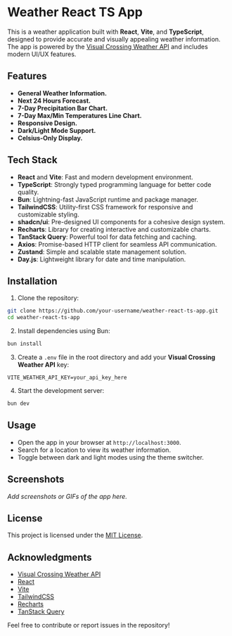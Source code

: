 # Weather React TS App

This is a weather application built with **React**, **Vite**, and **TypeScript**, designed to provide accurate and visually appealing weather information. The app is powered by the <a href="https://www.visualcrossing.com/weather-api/" >Visual Crossing Weather API</a> and includes modern UI/UX features.

## Features

- **General Weather Information.**
- **Next 24 Hours Forecast.**
- **7-Day Precipitation Bar Chart.**
- **7-Day Max/Min Temperatures Line Chart.**
- **Responsive Design.**
- **Dark/Light Mode Support.**
- **Celsius-Only Display.**

## Tech Stack

- **React** and **Vite**: Fast and modern development environment.
- **TypeScript**: Strongly typed programming language for better code quality.
- **Bun**: Lightning-fast JavaScript runtime and package manager.
- **TailwindCSS**: Utility-first CSS framework for responsive and customizable styling.
- **shadcn/ui**: Pre-designed UI components for a cohesive design system.
- **Recharts**: Library for creating interactive and customizable charts.
- **TanStack Query**: Powerful tool for data fetching and caching.
- **Axios**: Promise-based HTTP client for seamless API communication.
- **Zustand**: Simple and scalable state management solution.
- **Day.js**: Lightweight library for date and time manipulation.

## Installation

1. Clone the repository:
  ```bash
  git clone https://github.com/your-username/weather-react-ts-app.git
  cd weather-react-ts-app
  ```

2. Install dependencies using Bun:
  ```bash
  bun install
  ```

3. Create a `.env` file in the root directory and add your **Visual Crossing Weather API** key:
  ```env
  VITE_WEATHER_API_KEY=your_api_key_here
  ```

4. Start the development server:
  ```bash
  bun dev
  ```

## Usage

- Open the app in your browser at `http://localhost:3000`.
- Search for a location to view its weather information.
- Toggle between dark and light modes using the theme switcher.

## Screenshots

_Add screenshots or GIFs of the app here._

## License

This project is licensed under the [MIT License](LICENSE).

## Acknowledgments

- [Visual Crossing Weather API](https://www.visualcrossing.com/)
- [React](https://reactjs.org/)
- [Vite](https://vitejs.dev/)
- [TailwindCSS](https://tailwindcss.com/)
- [Recharts](https://recharts.org/)
- [TanStack Query](https://tanstack.com/query)

Feel free to contribute or report issues in the repository!